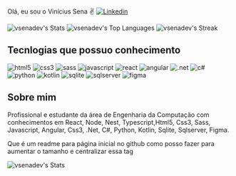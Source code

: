 Olá, eu sou o Vinícius Sena ✌️
[![Linkedin](https://img.shields.io/badge/LinkedIn-0077B5?style=for-the-badge&logo=linkedin&logoColor=white)](https://www.linkedin.com/in/vin%C3%ADcius-sena-/)


![vsenadev's Stats](https://github-readme-stats.vercel.app/api?username=vsenadev&theme=vue-dark&show_icons=true&hide_border=false&count_private=true)
![vsenadev's Top Languages](https://github-readme-stats.vercel.app/api/top-langs/?username=vsenadev&theme=vue-dark&show_icons=true&hide_border=false&layout=compact)
![vsenadev's Streak](https://github-readme-streak-stats.herokuapp.com/?user=vsenadev&theme=vue-dark&hide_border=false)


## Tecnlogias que possuo conhecimento

<div>
    <img src="https://img.shields.io/badge/HTML5-E34F26?style=for-the-badge&logo=html5&logoColor=white" alt="html5">
    <img src="https://img.shields.io/badge/CSS3-1572B6?style=for-the-badge&logo=css3&logoColor=white" alt="css3">
    <img src="https://img.shields.io/badge/Sass-CC6699?style=for-the-badge&logo=sass&logoColor=white" alt="sass">
    <img src="https://img.shields.io/badge/JavaScript-F7DF1E?style=for-the-badge&logo=javascript&logoColor=black" alt="javascript">
    <img src="https://img.shields.io/badge/React-20232A?style=for-the-badge&logo=react&logoColor=61DAFB" alt="react">
    <img src="https://img.shields.io/badge/Angular-DD0031?style=for-the-badge&logo=angular&logoColor=white" alt="angular">
    <img src="https://img.shields.io/badge/.NET-5C2D91?style=for-the-badge&logo=.net&logoColor=white" alt=".net">
    <img src="https://img.shields.io/badge/C%23-239120?style=for-the-badge&logo=c-sharp&logoColor=white" alt="c#">
    <img src="https://img.shields.io/badge/Python-14354C?style=for-the-badge&logo=python&logoColor=white" alt="python">
    <img src="https://img.shields.io/badge/Kotlin-0095D5?&style=for-the-badge&logo=kotlin&logoColor=white" alt="kotlin">
    <img src="https://img.shields.io/badge/SQLite-07405E?style=for-the-badge&logo=sqlite&logoColor=white" alt="sqlite">
    <img src="https://img.shields.io/badge/Microsoft_SQL_Server-CC2927?style=for-the-badge&logo=microsoft-sql-server&logoColor=white" alt="sqlserver">
    <img src="https://img.shields.io/badge/Figma-F24E1E?style=for-the-badge&logo=figma&logoColor=white" alt="figma">
</div>

## Sobre mim
Profissional e estudante da área de Engenharia da Computação com conhecimentos em React, Node, Nest, Typescript,Html5, Css3, Sass, Javascript, Angular, Css3, .Net, C#, Python, Kotlin, Sqlite, Sqlserver, Figma.

Que é um readme para página inicial no github como posso fazer para aumentar o tamanho e centralizar essa tag

![vsenadev's Stats](https://github-readme-stats.vercel.app/api?username=vsenadev&theme=vue-dark&show_icons=true&hide_border=false&count_private=true)

